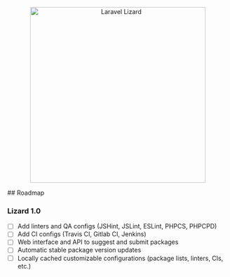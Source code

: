 <p align="center">
<img src="https://iber.lt/assets/images/projects/lizard.png" width="400" alt="Laravel Lizard" />
</p>
## Roadmap

### Lizard 1.0
 - [ ] Add linters and QA configs (JSHint, JSLint, ESLint, PHPCS, PHPCPD)
 - [ ] Add CI configs (Travis CI, Gitlab CI, Jenkins)
 - [ ] Web interface and API to suggest and submit packages
 - [ ] Automatic stable package version updates
 - [ ] Locally cached customizable configurations (package lists, linters, CIs, etc.)
